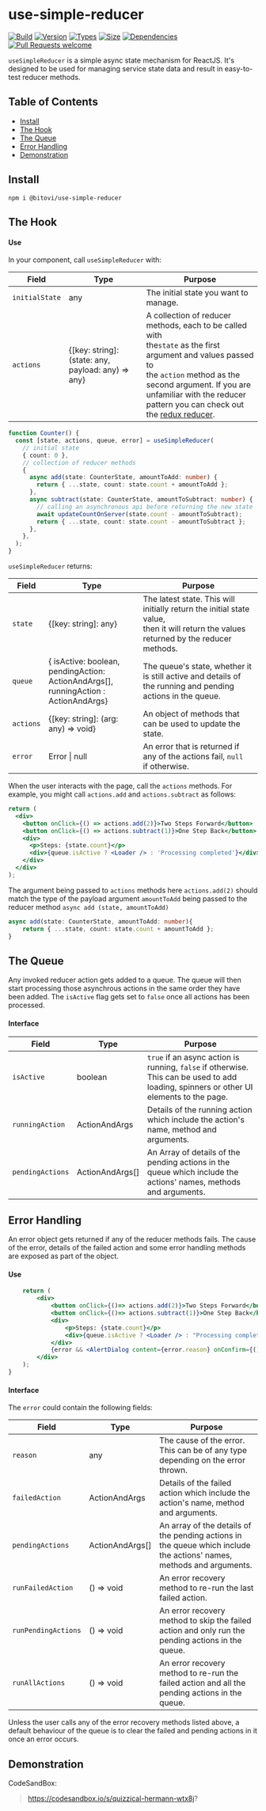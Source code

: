 # use-simple-reducer

[![Build](https://img.shields.io/github/workflow/status/bitovi/use-simple-reducer/Build%20and%20Test%20Library?style=plastic)](https://github.com/bitovi/use-simple-reducer/actions/workflows/build_test_library.yml)
[![Version](https://img.shields.io/npm/v/@bitovi/use-simple-reducer?style=plastic)](https://www.npmjs.com/package/@bitovi/use-simple-reducer)
[![Types](https://img.shields.io/npm/types/@bitovi/use-simple-reducer?style=plastic)](https://www.npmjs.com/package/@bitovi/use-simple-reducer)
[![Size](https://img.shields.io/bundlephobia/min/@bitovi/use-simple-reducer?style=plastic)](https://www.npmjs.com/package/@bitovi/use-simple-reducer)
[![Dependencies](https://img.shields.io/badge/Dependencies-None-brightgreen.svg?style=flat)](https://www.npmjs.com/package/@bitovi/use-simple-reducer)
[![Pull Requests welcome](https://img.shields.io/badge/PRs-welcome-brightgreen.svg?style=flat)](http://makeapullrequest.com/)

`useSimpleReducer` is a simple async state mechanism for ReactJS. It's
designed to be used for managing service state data and result in easy-to-test reducer methods.

## Table of Contents

- [Install](#install)
- [The Hook](#the-hook)
- [The Queue](#the-queue)
- [Error Handling](#error-handling)
- [Demonstration](#demonstration)

<a id="install"/>

## Install

```
npm i @bitovi/use-simple-reducer
```

<a id="the-hook"/>

## The Hook

#### Use

In your component, call `useSimpleReducer` with:

| Field          | Type                                                     | Purpose                                                                                                                                                                                                                                                                                                                                            |
| -------------- | -------------------------------------------------------- | -------------------------------------------------------------------------------------------------------------------------------------------------------------------------------------------------------------------------------------------------------------------------------------------------------------------------------------------------- |
| `initialState` | any                                                      | The initial state you want to manage.                                                                                                                                                                                                                                                                                                              |
| `actions`      | {[key: string]: </br> (state: any, payload: any) => any} | A collection of reducer methods, each to be called with </br> the`state` as the first argument and values passed to </br> the `action` method as the second argument. If you are </br> unfamiliar with the reducer pattern you can check out </br> the [redux reducer](https://redux.js.org/tutorials/fundamentals/part-3-state-actions-reducers). |

```ts
function Counter() {
  const [state, actions, queue, error] = useSimpleReducer(
    // initial state
    { count: 0 },
    // collection of reducer methods
    {
      async add(state: CounterState, amountToAdd: number) {
        return { ...state, count: state.count + amountToAdd };
      },
      async subtract(state: CounterState, amountToSubtract: number) {
        // calling an asynchronous api before returning the new state
        await updateCountOnServer(state.count - amountToSubtract);
        return { ...state, count: state.count - amountToSubtract };
      },
    },
  );
}
```

`useSimpleReducer` returns:

| Field     | Type                                                                                            | Purpose                                                                                                                                     |
| --------- | ----------------------------------------------------------------------------------------------- | ------------------------------------------------------------------------------------------------------------------------------------------- |
| `state`   | {[key: string]: any}                                                                            | The latest state. This will initially return the initial state value, </br> then it will return the values returned by the reducer methods. |
| `queue`   | { isActive: boolean, </br> pendingAction: ActionAndArgs[], </br> runningAction : ActionAndArgs} | The queue's state, whether it is still active and details of </br> the running and pending actions in the queue.                            |
| `actions` | {[key: string]: (arg: any) => void}                                                             | An object of methods that can be used to update the state.                                                                                  |
| `error`   | Error \| null                                                                                   | An error that is returned if any of the actions fail, `null` </br> if otherwise.                                                            |

When the user interacts with the page, call the `actions` methods. For example,
you might call `actions.add` and `actions.subtract` as follows:

```jsx
return (
  <div>
    <button onClick={() => actions.add(2)}>Two Steps Forward</button>
    <button onClick={() => actions.subtract(1)}>One Step Back</button>
    <div>
      <p>Steps: {state.count}</p>
      <div>{queue.isActive ? <Loader /> : 'Processing completed'}</div>
    </div>
  </div>
);
```

The argument being passed to `actions` methods here `actions.add(2)` should match the type of the payload argument `amountToAdd` being passed to the reducer method `async add (state, amountToAdd)`

```ts
async add(state: CounterState, amountToAdd: number){
    return { ...state, count: state.count + amountToAdd };
}
```

<a id="the-queue"/>

## The Queue

Any invoked reducer action gets added to a queue. The queue will then start processing those asynchrous actions in the same order they have been added. The `isActive` flag gets set to `false` once all actions has been processed.

#### Interface

| Field            | Type            | Purpose                                                                                                                                 |
| ---------------- | --------------- | --------------------------------------------------------------------------------------------------------------------------------------- |
| `isActive`       | boolean         | `true` if an async action is running, `false` if otherwise. This can be used to add loading, spinners or other UI elements to the page. |
| `runningAction`  | ActionAndArgs   | Details of the running action which include the action's name, method and arguments.                                                    |
| `pendingActions` | ActionAndArgs[] | An Array of details of the pending actions in the queue which include the actions' names, methods and arguments.                        |

<a id="error-handling"/>

## Error Handling

An error object gets returned if any of the reducer methods fails. The cause of the error, details of the failed action and some error handling methods are exposed as part of the object.

#### Use

```jsx
    return (
        <div>
            <button onClick={()=> actions.add(2)}>Two Steps Forward</button>
            <button onClick={()=> actions.subtract(1)}>One Step Back</button>
            <div>
                <p>Steps: {state.count}</p>
                <div>{queue.isActive ? <Loader /> : "Processing completed"}</div>
            </div>
            {error && <AlertDialog content={error.reason} onConfirm={() => error.runFailedAction()} />}
        </div>
    );
}
```

#### Interface

The `error` could contain the following fields:

| Field               | Type            | Purpose                                                                                                              |
| ------------------- | --------------- | -------------------------------------------------------------------------------------------------------------------- |
| `reason`            | any             | The cause of the error. This can be of any type depending on the error thrown.                                       |
| `failedAction`      | ActionAndArgs   | Details of the failed action which include the action's name, method and arguments.                                  |
| `pendingActions`    | ActionAndArgs[] | An array of the details of the pending actions in the queue which include the actions' names, methods and arguments. |
| `runFailedAction`   | () => void      | An error recovery method to re-run the last failed action.                                                           |
| `runPendingActions` | () => void      | An error recovery method to skip the failed action and only run the pending actions in the queue.                    |
| `runAllActions`     | () => void      | An error recovery method to re-run the failed action and all the pending actions in the queue.                       |

Unless the user calls any of the error recovery methods listed above, a default behaviour of the queue is to clear the failed and pending actions in it once an error occurs.

<a id="demonstration"/>

## Demonstration

CodeSandBox:

> https://codesandbox.io/s/quizzical-hermann-wtx8j?
